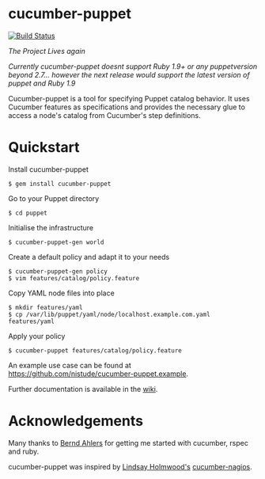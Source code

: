 # cucumber-puppet

[![Build Status](https://travis-ci.org/petems/cucumber-puppet.png?branch=master)](https://travis-ci.org/petems/cucumber-puppet)

*The Project Lives again*

*Currently cucumber-puppet doesnt support Ruby 1.9+ or any puppetversion beyond 2.7... however the next release would support the latest version of puppet and Ruby 1.9*

Cucumber-puppet is a tool for specifying Puppet catalog behavior. It uses
Cucumber features as specifications and provides the necessary glue to access a
node's catalog from Cucumber's step definitions.

# Quickstart

Install cucumber-puppet

    $ gem install cucumber-puppet

Go to your Puppet directory

    $ cd puppet

Initialise the infrastructure

    $ cucumber-puppet-gen world

Create a default policy and adapt it to your needs

    $ cucumber-puppet-gen policy
    $ vim features/catalog/policy.feature

Copy YAML node files into place

    $ mkdir features/yaml
    $ cp /var/lib/puppet/yaml/node/localhost.example.com.yaml features/yaml

Apply your policy

    $ cucumber-puppet features/catalog/policy.feature

An example use case can be found at
https://github.com/nistude/cucumber-puppet.example.

Further documentation is available in the
[wiki](http://projects.puppetlabs.com/projects/cucumber-puppet/wiki/).

# Acknowledgements

Many thanks to [Bernd Ahlers](http://www.ba-net.org/) for getting me started
with cucumber, rspec and ruby.

cucumber-puppet was inspired by
[Lindsay Holmwood's](http://holmwood.id.au/~lindsay/)
[cucumber-nagios](http://auxesis.github.com/cucumber-nagios/).
